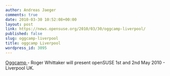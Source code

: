 ```yaml
---
author: Andreas Jaeger
comments: true
date: 2010-03-30 10:52:08+00:00
layout: post
link: https://news.opensuse.org/2010/03/30/oggcamp-liverpool/
published: false
slug: oggcamp-liverpool
title: oggcamp Liverpool
wordpress_id: 3095
---
```


[Oggcamp ](//oggcamp.org/)- Roger Whittaker will present openSUSE
1st and 2nd May 2010 - Liverpool UK.
